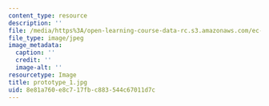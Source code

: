 ```yaml
---
content_type: resource
description: ''
file: /media/https%3A/open-learning-course-data-rc.s3.amazonaws.com/ec-710-d-lab-medical-technologies-for-the-developing-world-spring-2010/8e81a760e8c717fbc883544c67011d7c_prototype_1.jpg
file_type: image/jpeg
image_metadata:
  caption: ''
  credit: ''
  image-alt: ''
resourcetype: Image
title: prototype_1.jpg
uid: 8e81a760-e8c7-17fb-c883-544c67011d7c
---
```


